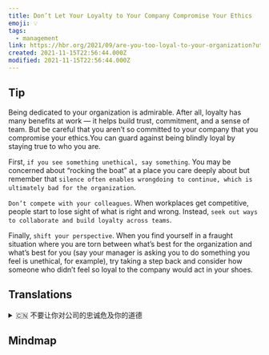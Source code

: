 ```yaml
---
title: Don’t Let Your Loyalty to Your Company Compromise Your Ethics
emoji: 💡
tags:
  - management
link: https://hbr.org/2021/09/are-you-too-loyal-to-your-organization?utm_medium=email&utm_source=newsletter_daily&utm_campaign=mtod_notactsubs
created: 2021-11-15T22:56:44.000Z
modified: 2021-11-15T22:56:44.000Z
---
```


## Tip

Being dedicated to your organization is admirable. After all, loyalty has many benefits at work — it helps build trust, commitment, and a sense of team. But be careful that you aren’t so committed to your company that you compromise your ethics.You can guard against being blindly loyal by staying true to who you are.

First, `if you see something unethical, say something`. You may be concerned about “rocking the boat” at a place you care deeply about but remember that `silence often enables wrongdoing to continue, which is ultimately bad for the organization`.

`Don’t compete with your colleagues`. When workplaces get competitive, people start to lose sight of what is right and wrong. Instead, `seek out ways to collaborate and build loyalty across teams`.

Finally, `shift your perspective`. When you find yourself in a fraught situation where you are torn between what’s best for the organization and what’s best for you (say your manager is asking you to do something you feel is unethical, for example), try taking a step back and consider how someone who didn’t feel so loyal to the company would act in your shoes.

## Translations

<details>
   <summary>🇨🇳 不要让你对公司的忠诚危及你的道德</summary>

致力于你的组织是令人钦佩的。毕竟，忠诚在工作中有很多好处——它有助于建立信任、承诺和团队意识。但是要注意的是，你不能对你的公司太投入，以致于牺牲了你的职业道德。你可以通过忠于你自己来防止盲目的忠诚。

首先，如果你看到一些不道德的事情，说出来。你可能会担心在你深切关注的地方“得不偿失”，但请记住，沉默往往会使不法行为继续下去，最终对组织不利。

不要和你的同事竞争。当职场变得竞争激烈时，人们开始忽视什么是对和错。取而代之的是，在团队之间寻找协作和建立忠诚的方法。

最后，改变你的观点。当你发现自己身处一个让你左右为难的境地，在对公司最好和对你最好之间左右为难时（比如，你的经理要求你做一些你认为不道德的事情），试着退后一步，想想那些对公司不那么忠诚的人会怎么做。

</details>

## Mindmap

![]()
